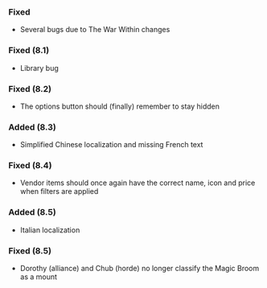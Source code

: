 <p><h3>Fixed</h3></p>
<ul>
<li>Several bugs due to The War Within changes</li>
</ul>
<p><h3>Fixed (8.1)</h3></p>
<ul>
<li>Library bug</li>
</ul>
<p><h3>Fixed (8.2)</h3></p>
<ul>
<li>The options button should (finally) remember to stay hidden</li>
</ul>
<p><h3>Added (8.3)</h3></p>
<ul>
<li>Simplified Chinese localization and missing French text</li>
</ul>
<p><h3>Fixed (8.4)</h3></p>
<ul>
<li>Vendor items should once again have the correct name, icon and price when filters are applied</li>
</ul>
<p><h3>Added (8.5)</h3></p>
<ul>
<li>Italian localization</li>
</ul>
<p><h3>Fixed (8.5)</h3></p>
<ul>
<li>Dorothy (alliance) and Chub (horde) no longer classify the Magic Broom as a mount</li>
</ul>